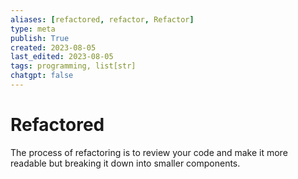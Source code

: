 ```yaml
---
aliases: [refactored, refactor, Refactor]
type: meta
publish: True
created: 2023-08-05
last_edited: 2023-08-05
tags: programming, list[str]
chatgpt: false
---
```

# Refactored

The process of refactoring is to review your code and make it more readable but breaking it down into smaller components.  